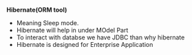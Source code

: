 **Hibernate(ORM tool)**
- Meaning Sleep mode.
- Hibernate will help in under MOdel Part
- To interact with databse we have JDBC than why hibernate
- Hibernate is designed for Enterprise Application
